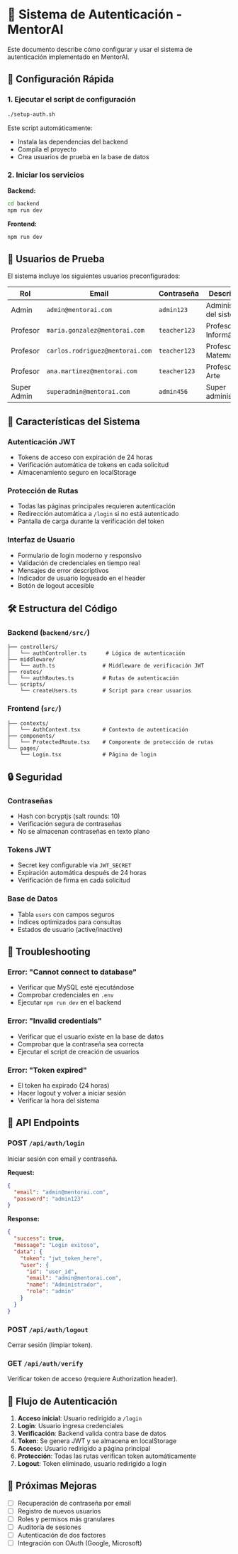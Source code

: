 # 🔐 Sistema de Autenticación - MentorAI

Este documento describe cómo configurar y usar el sistema de autenticación implementado en MentorAI.

## 🚀 Configuración Rápida

### 1. Ejecutar el script de configuración

```bash
./setup-auth.sh
```

Este script automáticamente:
- Instala las dependencias del backend
- Compila el proyecto
- Crea usuarios de prueba en la base de datos

### 2. Iniciar los servicios

**Backend:**
```bash
cd backend
npm run dev
```

**Frontend:**
```bash
npm run dev
```

## 👥 Usuarios de Prueba

El sistema incluye los siguientes usuarios preconfigurados:

| Rol | Email | Contraseña | Descripción |
|-----|-------|------------|-------------|
| Admin | `admin@mentorai.com` | `admin123` | Administrador del sistema |
| Profesor | `maria.gonzalez@mentorai.com` | `teacher123` | Profesora de Informática |
| Profesor | `carlos.rodriguez@mentorai.com` | `teacher123` | Profesor de Matemáticas |
| Profesor | `ana.martinez@mentorai.com` | `teacher123` | Profesora de Arte |
| Super Admin | `superadmin@mentorai.com` | `admin456` | Super administrador |

## 🔧 Características del Sistema

### Autenticación JWT
- Tokens de acceso con expiración de 24 horas
- Verificación automática de tokens en cada solicitud
- Almacenamiento seguro en localStorage

### Protección de Rutas
- Todas las páginas principales requieren autenticación
- Redirección automática a `/login` si no está autenticado
- Pantalla de carga durante la verificación del token

### Interfaz de Usuario
- Formulario de login moderno y responsivo
- Validación de credenciales en tiempo real
- Mensajes de error descriptivos
- Indicador de usuario logueado en el header
- Botón de logout accesible

## 🛠️ Estructura del Código

### Backend (`backend/src/`)

```
├── controllers/
│   └── authController.ts      # Lógica de autenticación
├── middleware/
│   └── auth.ts               # Middleware de verificación JWT
├── routes/
│   └── authRoutes.ts         # Rutas de autenticación
└── scripts/
    └── createUsers.ts        # Script para crear usuarios
```

### Frontend (`src/`)

```
├── contexts/
│   └── AuthContext.tsx       # Contexto de autenticación
├── components/
│   └── ProtectedRoute.tsx    # Componente de protección de rutas
└── pages/
    └── Login.tsx             # Página de login
```

## 🔒 Seguridad

### Contraseñas
- Hash con bcryptjs (salt rounds: 10)
- Verificación segura de contraseñas
- No se almacenan contraseñas en texto plano

### Tokens JWT
- Secret key configurable via `JWT_SECRET`
- Expiración automática después de 24 horas
- Verificación de firma en cada solicitud

### Base de Datos
- Tabla `users` con campos seguros
- Índices optimizados para consultas
- Estados de usuario (active/inactive)

## 🚨 Troubleshooting

### Error: "Cannot connect to database"
- Verificar que MySQL esté ejecutándose
- Comprobar credenciales en `.env`
- Ejecutar `npm run dev` en el backend

### Error: "Invalid credentials"
- Verificar que el usuario existe en la base de datos
- Comprobar que la contraseña sea correcta
- Ejecutar el script de creación de usuarios

### Error: "Token expired"
- El token ha expirado (24 horas)
- Hacer logout y volver a iniciar sesión
- Verificar la hora del sistema

## 📝 API Endpoints

### POST `/api/auth/login`
Iniciar sesión con email y contraseña.

**Request:**
```json
{
  "email": "admin@mentorai.com",
  "password": "admin123"
}
```

**Response:**
```json
{
  "success": true,
  "message": "Login exitoso",
  "data": {
    "token": "jwt_token_here",
    "user": {
      "id": "user_id",
      "email": "admin@mentorai.com",
      "name": "Administrador",
      "role": "admin"
    }
  }
}
```

### POST `/api/auth/logout`
Cerrar sesión (limpiar token).

### GET `/api/auth/verify`
Verificar token de acceso (requiere Authorization header).

## 🔄 Flujo de Autenticación

1. **Acceso inicial**: Usuario redirigido a `/login`
2. **Login**: Usuario ingresa credenciales
3. **Verificación**: Backend valida contra base de datos
4. **Token**: Se genera JWT y se almacena en localStorage
5. **Acceso**: Usuario redirigido a página principal
6. **Protección**: Todas las rutas verifican token automáticamente
7. **Logout**: Token eliminado, usuario redirigido a login

## 🎯 Próximas Mejoras

- [ ] Recuperación de contraseña por email
- [ ] Registro de nuevos usuarios
- [ ] Roles y permisos más granulares
- [ ] Auditoría de sesiones
- [ ] Autenticación de dos factores
- [ ] Integración con OAuth (Google, Microsoft) 
